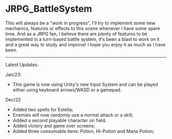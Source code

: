 # JRPG_BattleSystem

This will always be a "work in progress", I'll try to implement some new mechanics, features or effects to this scene whenever I have some spare time. 
And as a JRPG fan, I believe there are plenty of features to be implemented in a turn-based battle system, it's been a blast to work on it and a great way to study and improve! 
I hope you enjoy it as much as I have been.

--------------
Latest Updates:

Jan/23:
- This game is now using Unity's new Input System and can be played either using keyboard arrows/WASD or a gamepad.

Dec/22
- Added two spells for Estella;
- Enemies will now randomly use a normal attack or a skill;
- Added a second playable character on field.
- Added victory and game over screens;
- Added three consumable itens: Potion, Hi-Potion and Mana Potion;

